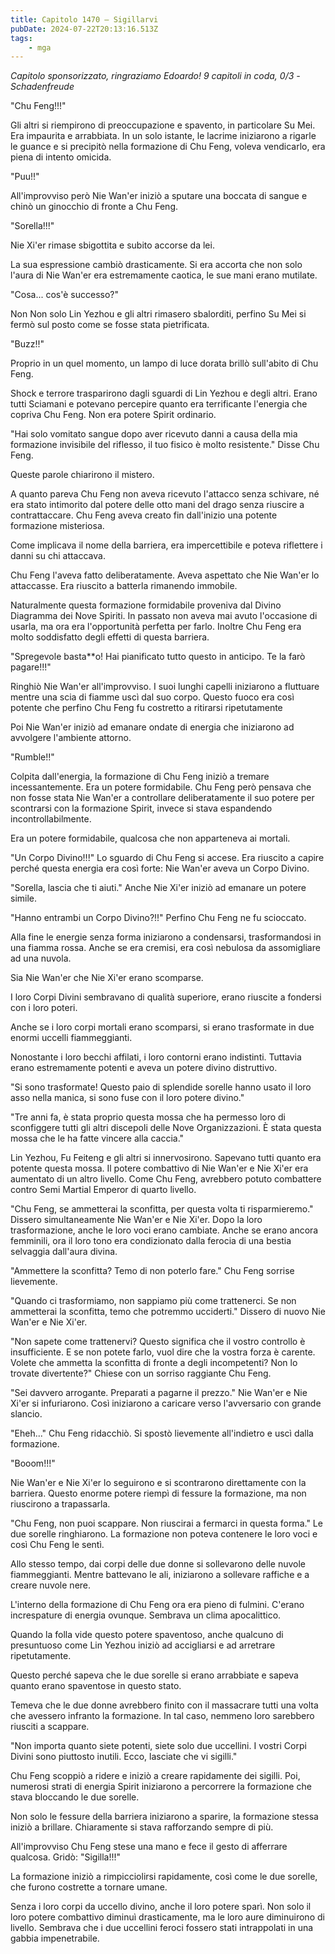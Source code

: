 ```yaml
---
title: Capitolo 1470 – Sigillarvi
pubDate: 2024-07-22T20:13:16.513Z
tags:
    - mga
---
```



<em>Capitolo sponsorizzato, ringraziamo Edoardo!
9 capitoli in coda, 0/3
-Schadenfreude</em>


"Chu Feng!!!"


Gli altri si riempirono di preoccupazione e spavento, in particolare Su Mei. Era impaurita e arrabbiata. In un solo istante, le lacrime iniziarono a rigarle le guance e si precipitò nella formazione di Chu Feng, voleva vendicarlo, era piena di intento omicida.


"Puu!!"


All'improvviso però Nie Wan'er iniziò a sputare una boccata di sangue e chinò un ginocchio di fronte a Chu Feng.


"Sorella!!!"


Nie Xi'er rimase sbigottita e subito accorse da lei.


La sua espressione cambiò drasticamente. Si era accorta che non solo l'aura di Nie Wan'er era estremamente caotica, le sue mani erano mutilate.


"Cosa... cos'è successo?"


Non Non solo Lin Yezhou e gli altri rimasero sbalorditi, perfino Su Mei si fermò sul posto come se fosse stata pietrificata.


"Buzz!!"


Proprio in un quel momento, un lampo di luce dorata brillò sull'abito di Chu Feng.


Shock e terrore trasparirono dagli sguardi di Lin Yezhou e degli altri. Erano tutti Sciamani e potevano percepire quanto era terrificante l'energia che copriva Chu Feng. Non era potere Spirit ordinario.


"Hai solo vomitato sangue dopo aver ricevuto danni a causa della mia formazione invisibile del riflesso, il tuo fisico è molto resistente." Disse Chu Feng.


Queste parole chiarirono il mistero.


A quanto pareva Chu Feng non aveva ricevuto l'attacco senza schivare, né era stato intimorito dal potere delle otto mani del drago senza riuscire a contrattaccare. Chu Feng aveva creato fin dall'inizio una potente formazione misteriosa.


Come implicava il nome della barriera, era impercettibile e poteva riflettere i danni su chi attaccava.


Chu Feng l'aveva fatto deliberatamente. Aveva aspettato che Nie Wan'er lo attaccasse. Era riuscito a batterla rimanendo immobile.


Naturalmente questa formazione formidabile proveniva dal Divino Diagramma dei Nove Spiriti. In passato non aveva mai avuto l'occasione di usarla, ma ora era l'opportunità perfetta per farlo. Inoltre Chu Feng era molto soddisfatto degli effetti di questa barriera.


"Spregevole basta**o! Hai pianificato tutto questo in anticipo. Te la farò pagare!!!"


Ringhiò Nie Wan'er all'improvviso. I suoi lunghi capelli iniziarono a fluttuare mentre una scia di fiamme uscì dal suo corpo. Questo fuoco era così potente che perfino Chu Feng fu costretto a ritirarsi ripetutamente


Poi Nie Wan'er iniziò ad emanare ondate di energia che iniziarono ad avvolgere l'ambiente attorno.


"Rumble!!"


Colpita dall'energia, la formazione di Chu Feng iniziò a tremare incessantemente. Era un potere formidabile. Chu Feng però pensava che non fosse stata Nie Wan'er a controllare deliberatamente il suo potere per scontrarsi con la formazione Spirit, invece si stava espandendo incontrollabilmente.


Era un potere formidabile, qualcosa che non apparteneva ai mortali.


"Un Corpo Divino!!!" Lo sguardo di Chu Feng si accese. Era riuscito a capire perché questa energia era così forte: Nie Wan'er aveva un Corpo Divino.


"Sorella, lascia che ti aiuti." Anche Nie Xi'er iniziò ad emanare un potere simile.


"Hanno entrambi un Corpo Divino?!!" Perfino Chu Feng ne fu scioccato.


Alla fine le energie senza forma iniziarono a condensarsi, trasformandosi in una fiamma rossa. Anche se era cremisi, era così nebulosa da assomigliare ad una nuvola.


Sia Nie Wan'er che Nie Xi'er erano scomparse.


I loro Corpi Divini sembravano di qualità superiore, erano riuscite a fondersi con i loro poteri.


Anche se i loro corpi mortali erano scomparsi, si erano trasformate in due enormi uccelli fiammeggianti.


Nonostante i loro becchi affilati, i loro contorni erano indistinti. Tuttavia erano estremamente potenti e aveva un potere divino distruttivo.


"Si sono trasformate! Questo paio di splendide sorelle hanno usato il loro asso nella manica, si sono fuse con il loro potere divino."


"Tre anni fa, è stata proprio questa mossa che ha permesso loro di sconfiggere tutti gli altri discepoli delle Nove Organizzazioni. È stata questa mossa che le ha fatte vincere alla caccia."


Lin Yezhou, Fu Feiteng e gli altri si innervosirono. Sapevano tutti quanto era potente questa mossa. Il potere combattivo di Nie Wan'er e Nie Xi'er era aumentato di un altro livello. Come Chu Feng, avrebbero potuto combattere contro Semi Martial Emperor di quarto livello.


"Chu Feng, se ammetterai la sconfitta, per questa volta ti risparmieremo." Dissero simultaneamente Nie Wan'er e Nie Xi'er. Dopo la loro trasformazione, anche le loro voci erano cambiate. Anche se erano ancora femminili, ora il loro tono era condizionato dalla ferocia di una bestia selvaggia dall'aura divina.


"Ammettere la sconfitta? Temo di non poterlo fare." Chu Feng sorrise lievemente.


"Quando ci trasformiamo, non sappiamo più come trattenerci. Se non ammetterai la sconfitta, temo che potremmo ucciderti." Dissero di nuovo Nie Wan'er e Nie Xi'er.


"Non sapete come trattenervi? Questo significa che il vostro controllo è insufficiente. E se non potete farlo, vuol dire che la vostra forza è carente. Volete che ammetta la sconfitta di fronte a degli incompetenti? Non lo trovate divertente?" Chiese con un sorriso raggiante Chu Feng.


"Sei davvero arrogante. Preparati a pagarne il prezzo." Nie Wan'er e Nie Xi'er si infuriarono. Così iniziarono a caricare verso l'avversario con grande slancio.


"Eheh..." Chu Feng ridacchiò. Si spostò lievemente all'indietro e uscì dalla formazione.


"Booom!!!"


Nie Wan'er e Nie Xi'er lo seguirono e si scontrarono direttamente con la barriera. Questo enorme potere riempì di fessure la formazione, ma non riuscirono a trapassarla.


"Chu Feng, non puoi scappare. Non riuscirai a fermarci in questa forma." Le due sorelle ringhiarono. La formazione non poteva contenere le loro voci e così Chu Feng le sentì.


Allo stesso tempo, dai corpi delle due donne si sollevarono delle nuvole fiammeggianti. Mentre battevano le ali, iniziarono a sollevare raffiche e a creare nuvole nere.


L'interno della formazione di Chu Feng ora era pieno di fulmini. C'erano increspature di energia ovunque. Sembrava un clima apocalittico.


Quando la folla vide questo potere spaventoso, anche qualcuno di presuntuoso come Lin Yezhou iniziò ad accigliarsi e ad arretrare ripetutamente.


Questo perché sapeva che le due sorelle si erano arrabbiate e sapeva quanto erano spaventose in questo stato.


Temeva che le due donne avrebbero finito con il massacrare tutti una volta che avessero infranto la formazione. In tal caso, nemmeno loro sarebbero riusciti a scappare.


"Non importa quanto siete potenti, siete solo due uccellini. I vostri Corpi Divini sono piuttosto inutili. Ecco, lasciate che vi sigilli."


Chu Feng scoppiò a ridere e iniziò a creare rapidamente dei sigilli. Poi, numerosi strati di energia Spirit iniziarono a percorrere la formazione che stava bloccando le due sorelle.


Non solo le fessure della barriera iniziarono a sparire, la formazione stessa iniziò a brillare. Chiaramente si stava rafforzando sempre di più.


All'improvviso Chu Feng stese una mano e fece il gesto di afferrare qualcosa. Gridò: "Sigilla!!!"


La formazione iniziò a rimpicciolirsi rapidamente, così come le due sorelle, che furono costrette a tornare umane.


Senza i loro corpi da uccello divino, anche il loro potere sparì. Non solo il loro potere combattivo diminuì drasticamente, ma le loro aure diminuirono di livello. Sembrava che i due uccellini feroci fossero stati intrappolati in una gabbia impenetrabile.
                                


                                



